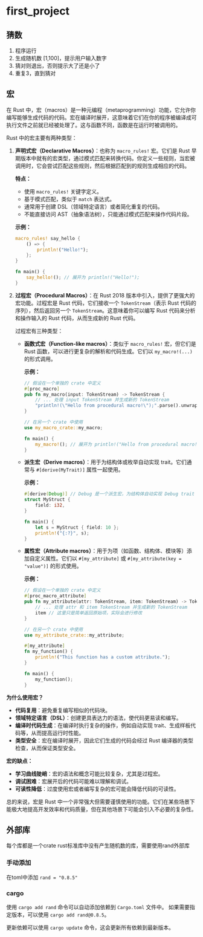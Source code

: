 # first_project

## 猜数

1. 程序运行
2. 生成随机数 [1,100]，提示用户输入数字
3. 猜对则退出，否则提示大了还是小了
4. 重复3，直到猜对

## 宏

在 Rust 中，宏（macros）是一种元编程（metaprogramming）功能，它允许你编写能够生成代码的代码。宏在编译时展开，这意味着它们在你的程序被编译成可执行文件之前就已经被处理了。这与函数不同，函数是在运行时被调用的。

Rust 中的宏主要有两种类型：

1.  **声明式宏（Declarative Macros）**：也称为 `macro_rules!` 宏。它们是 Rust 早期版本中就有的宏类型，通过模式匹配来转换代码。你定义一些规则，当宏被调用时，它会尝试匹配这些规则，然后根据匹配到的规则生成相应的代码。

    **特点：**
    *   使用 `macro_rules!` 关键字定义。
    *   基于模式匹配，类似于 `match` 表达式。
    *   通常用于创建 DSL（领域特定语言）或者简化重复的代码。
    *   不能直接访问 AST（抽象语法树），只能通过模式匹配来操作代码片段。

    **示例：**

    ```rust
    macro_rules! say_hello {
        () => {
            println!("Hello!");
        };
    }

    fn main() {
        say_hello!(); // 展开为 println!("Hello!");
    }
    ```

2.  **过程宏（Procedural Macros）**：在 Rust 2018 版本中引入，提供了更强大的宏功能。过程宏是 Rust 代码，它们接收一个 `TokenStream`（表示 Rust 代码的序列），然后返回另一个 `TokenStream`。这意味着你可以编写 Rust 代码来分析和操作输入的 Rust 代码，从而生成新的 Rust 代码。

    过程宏有三种类型：

    *   **函数式宏（Function-like macros）**：类似于 `macro_rules!` 宏，但它们是 Rust 函数，可以进行更复杂的解析和代码生成。它们以 `my_macro!(...)` 的形式调用。

        **示例：**

        ```rust
        // 假设在一个单独的 crate 中定义
        #[proc_macro]
        pub fn my_macro(input: TokenStream) -> TokenStream {
            // ... 处理 input TokenStream 并生成新的 TokenStream
            "println!(\"Hello from procedural macro!\");".parse().unwrap()
        }

        // 在另一个 crate 中使用
        use my_macro_crate::my_macro;

        fn main() {
            my_macro!(); // 展开为 println!("Hello from procedural macro!");
        }
        ```

    *   **派生宏（Derive macros）**：用于为结构体或枚举自动实现 trait。它们通常与 `#[derive(MyTrait)]` 属性一起使用。

        **示例：**

        ```rust
        #[derive(Debug)] // Debug 是一个派生宏，为结构体自动实现 Debug trait
        struct MyStruct {
            field: i32,
        }

        fn main() {
            let s = MyStruct { field: 10 };
            println!("{:?}", s);
        }
        ```

    *   **属性宏（Attribute macros）**：用于为项（如函数、结构体、模块等）添加自定义属性。它们以 `#[my_attribute]` 或 `#[my_attribute(key = "value")]` 的形式使用。

        **示例：**

        ```rust
        // 假设在一个单独的 crate 中定义
        #[proc_macro_attribute]
        pub fn my_attribute(attr: TokenStream, item: TokenStream) -> TokenStream {
            // ... 处理 attr 和 item TokenStream 并生成新的 TokenStream
            item // 这里只是简单返回原始项，实际会进行修改
        }

        // 在另一个 crate 中使用
        use my_attribute_crate::my_attribute;

        #[my_attribute]
        fn my_function() {
            println!("This function has a custom attribute.");
        }

        fn main() {
            my_function();
        }
        ```

**为什么使用宏？**

*   **代码复用**：避免重复编写相似的代码块。
*   **领域特定语言（DSL）**：创建更具表达力的语法，使代码更易读和编写。
*   **编译时代码生成**：在编译时执行复杂的操作，例如自动实现 trait、生成样板代码等，从而提高运行时性能。
*   **类型安全**：宏在编译时展开，因此它们生成的代码会经过 Rust 编译器的类型检查，从而保证类型安全。

**宏的缺点：**

*   **学习曲线陡峭**：宏的语法和概念可能比较复杂，尤其是过程宏。
*   **调试困难**：宏展开后的代码可能难以理解和调试。
*   **可读性降低**：过度使用宏或者编写复杂的宏可能会降低代码的可读性。

总的来说，宏是 Rust 中一个非常强大但需要谨慎使用的功能。它们在某些场景下能极大地提高开发效率和代码质量，但在其他场景下可能会引入不必要的复杂性。

## 外部库

每个库都是一个crate
rust标准库中没有产生随机数的库，需要使用rand外部库

### 手动添加

在toml中添加 `rand = "0.8.5"`

### cargo

使用 `cargo add rand` 命令可以自动添加依赖到 `Cargo.toml` 文件中。
如果需要指定版本，可以使用 `cargo add rand@0.8.5`。

更新依赖可以使用 `cargo update` 命令，这会更新所有依赖到最新版本。
